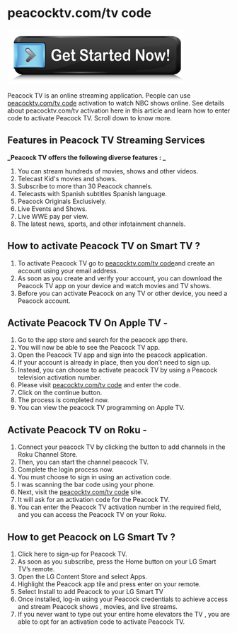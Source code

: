 # peacocktv.com/tv code

[![peacocktv.com/tv code](get-started.png)](https://peacocktv-comtv.github.io)

Peacock TV is an online streaming application. People can use [peacocktv.com/tv code](https://peacocktv-comtv.github.io/) activation to watch NBC shows online. See details about peacocktv.com/tv activation here in this article and learn how to enter code to activate Peacock TV. Scroll down to know more.

## Features in Peacock TV Streaming Services

**_Peacock TV offers the following diverse features : _**

1. You can stream hundreds of movies, shows and other videos.
2. Telecast Kid's movies and shows.
3. Subscribe to more than 30 Peacock channels.
4. Telecasts with Spanish subtitles Spanish language.
5. Peacock Originals Exclusively.
6. Live Events and Shows.
7. Live WWE pay per view.
8. The latest news, sports, and other infotainment channels.

## How to activate Peacock TV on Smart TV ?

1. To activate Peacock TV go to [peacocktv.com/tv code](https://peacocktv-comtv.github.io/)and create an account using your email address.
2. As soon as you create and verify your account, you can download the Peacock TV app on your device and watch movies and TV shows.
3. Before you can activate Peacock on any TV or other device, you need a Peacock account.


## Activate Peacock TV On Apple TV -

1. Go to the app store and search for the peacock app there.
2. You will now be able to see the Peacock TV app.
3. Open the Peacock TV app and sign into the peacock application.
4. If your account is already in place, then you don’t need to sign up.
5. Instead, you can choose to activate peacock TV by using a Peacock television activation number.
6. Please visit [peacocktv.com/tv code](https://peacocktv-comtv.github.io/) and enter the code.
7. Click on the continue button.
8. The process is completed now.
9. You can view the peacock TV programming on Apple TV.


## Activate Peacock TV on Roku -

1. Connect your peacock TV by clicking the button to add channels in the Roku Channel Store.
2. Then, you can start the channel peacock TV.
3. Complete the login process now.
4. You must choose to sign in using an activation code.
5. I was scanning the bar code using your phone.
6. Next, visit the [peacocktv.com/tv code](https://peacocktv-comtv.github.io/) site.
7. It will ask for an activation code for the Peacock TV.
8. You can enter the Peacock TV activation number in the required field, and you can access the Peacock TV on your Roku.

## How to get Peacock on LG Smart Tv ?

1. Click here to sign-up for Peacock TV.
2. As soon as you subscribe, press the Home button on your LG Smart TV’s remote.
3. Open the LG Content Store and select Apps.
4. Highlight the Peacock app tile and press enter on your remote.
5. Select Install to add Peacock to your LG Smart TV
6. Once installed, log-in using your Peacock credentials to achieve access and stream Peacock shows , movies, and live streams.
7. If you never want to type out your entire home elevators the TV , you are able to opt for an activation code to activate Peacock TV.
